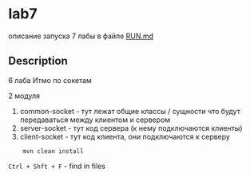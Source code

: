 # lab7
описание запуска 7 лабы в файле [RUN.md](RUN.md)

## Description
6 лаба Итмо по сокетам

2 модуля

1) common-socket - тут лежат общие классы / сущности что будут передаваться между клиентом и сервером
2) server-socket - тут код сервера (к нему подключаются клиенты)
3) client-socket - тут код клиента, они подключаются к серверу

```shell
    mvn clean install
```

`Ctrl + Shft + F` - find in files